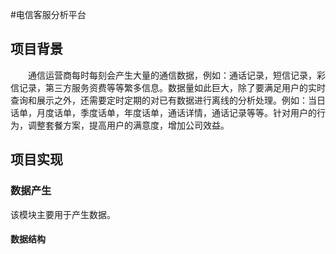 #电信客服分析平台
## 项目背景
  通信运营商每时每刻会产生大量的通信数据，例如：通话记录，短信记录，彩信记录，第三方服务资费等等繁多信息。数据量如此巨大，除了要满足用户的实时查询和展示之外，还需要定时定期的对已有数据进行离线的分析处理。例如：当日话单，月度话单，季度话单，年度话单，通话详情，通话记录等等。针对用户的行为，调整套餐方案，提高用户的满意度，增加公司效益。
## 项目实现
### 数据产生
  该模块主要用于产生数据。
#### 数据结构

